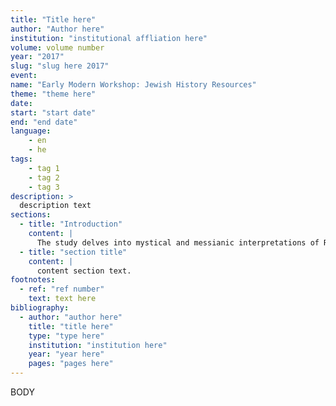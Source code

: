 ```yaml
---
title: "Title here"
author: "Author here"
institution: "institutional affliation here"
volume: volume number
year: "2017"
slug: "slug here 2017"
event:
name: "Early Modern Workshop: Jewish History Resources"
theme: "theme here"
date:
start: "start date"
end: "end date"
language:
    - en
    - he
tags:
    - tag 1
    - tag 2
    - tag 3
description: >
  description text
sections:
  - title: "Introduction"
    content: |
      The study delves into mystical and messianic interpretations of Rome and the Galilee in Jewish texts, exploring Abraham ben Eliezer Halevi's and Shlomo Molcho's perspectives.
  - title: "section title"
    content: |
      content section text.
footnotes:
  - ref: "ref number"
    text: text here
bibliography:
  - author: "author here"
    title: "title here"
    type: "type here"
    institution: "institution here"
    year: "year here"
    pages: "pages here"
---
```


BODY